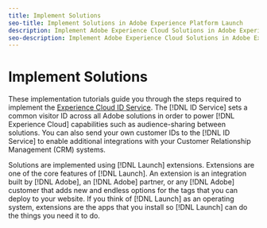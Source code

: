 ```yaml
---
title: Implement Solutions
seo-title: Implement Solutions in Adobe Experience Platform Launch
description: Implement Adobe Experience Cloud Solutions in Adobe Experience Platform Launch
seo-description: Implement Adobe Experience Cloud Solutions in Adobe Experience Platform Launch
---
```


# Implement Solutions

These implementation tutorials guide you through the steps required to implement the [Experience Cloud ID Service](https://marketing.adobe.com/resources/help/en_US/mcvid/). The [!DNL ID Service] sets a common visitor ID across all Adobe solutions in order to power [!DNL Experience Cloud] capabilities such as audience-sharing between solutions. You can also send your own customer IDs to the [!DNL ID Service] to enable additional integrations with your Customer Relationship Management (CRM) systems.

Solutions are implemented using [!DNL Launch] extensions. Extensions are one of the core features of [!DNL Launch]. An extension is an integration built by [!DNL Adobe], an [!DNL Adobe] partner, or any [!DNL Adobe] customer that adds new and endless options for the tags that you can deploy to your website. If you think of [!DNL Launch] as an operating system, extensions are the apps that you install so [!DNL Launch] can do the things you need it to do.
